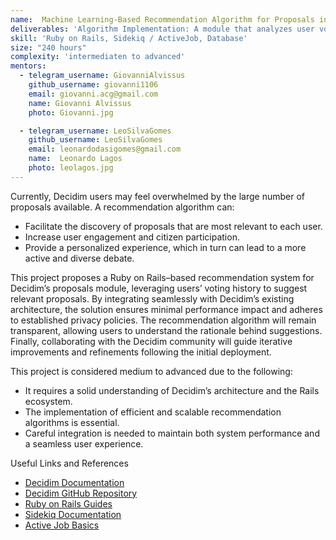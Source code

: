 ```yaml
---
name:  Machine Learning-Based Recommendation Algorithm for Proposals in Decidim (Rails Ecosystem)
deliverables: 'Algorithm Implementation: A module that analyzes user votes and suggests proposals matching their interests. Seamless Integration: The feature will be incorporated transparently into the Decidim platform, adhering to Rails best practices.'
skill: 'Ruby on Rails, Sidekiq / ActiveJob, Database'
size: "240 hours"
complexity: 'intermediaten to advanced'
mentors: 
  - telegram_username: GiovanniAlvissus
    github_username: giovanni1106
    email: giovanni.acg@gmail.com
    name: Giovanni Alvissus
    photo: Giovanni.jpg

  - telegram_username: LeoSilvaGomes
    github_username: LeoSilvaGomes
    email: leonardodasigomes@gmail.com
    name:  Leonardo Lagos
    photo: leolagos.jpg
---
```

Currently, Decidim users may feel overwhelmed by the large number of proposals available. A recommendation algorithm can:

- Facilitate the discovery of proposals that are most relevant to each user.
- Increase user engagement and citizen participation.
- Provide a personalized experience, which in turn can lead to a more active and diverse debate.

This project proposes a Ruby on Rails–based recommendation system for Decidim’s proposals module, leveraging users’ voting history to suggest relevant proposals. By integrating seamlessly with Decidim’s existing architecture, the solution ensures minimal performance impact and adheres to established privacy policies. The recommendation algorithm will remain transparent, allowing users to understand the rationale behind suggestions. Finally, collaborating with the Decidim community will guide iterative improvements and refinements following the initial deployment.

This project is considered medium to advanced due to the following:
- It requires a solid understanding of Decidim’s architecture and the Rails ecosystem.
- The implementation of efficient and scalable recommendation algorithms is essential.
- Careful integration is needed to maintain both system performance and a seamless user experience.


Useful Links and References
- <a href="https://docs.decidim.org/">Decidim Documentation</a>
- <a href="https://github.com/decidim/decidim">Decidim GitHub Repository</a>
- <a href="https://guides.rubyonrails.org/">Ruby on Rails Guides</a>
- <a href="https://github.com/mperham/sidekiq">Sidekiq Documentation</a>
- <a href="https://edgeguides.rubyonrails.org/active_job_basics.html">Active Job Basics</a>
